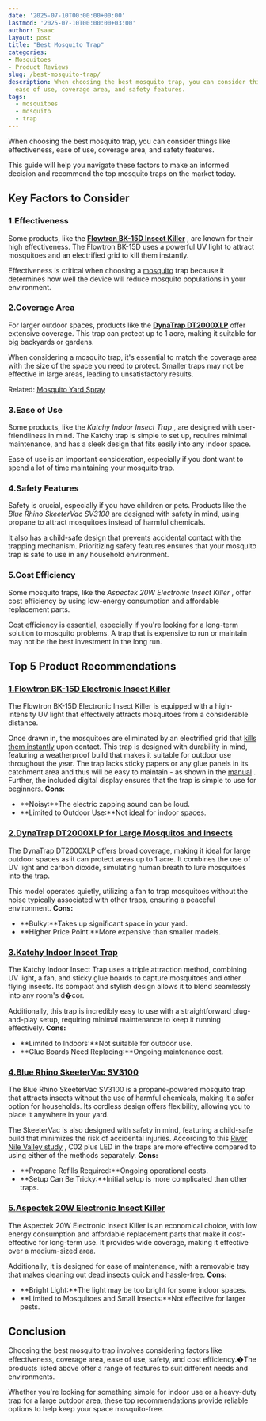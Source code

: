 ```yaml
---
date: '2025-07-10T00:00:00+00:00'
lastmod: '2025-07-10T00:00:00+03:00'
author: Isaac
layout: post
title: "Best Mosquito Trap"
categories:
- Mosquitoes
- Product Reviews
slug: /best-mosquito-trap/
description: When choosing the best mosquito trap, you can consider things like effectiveness,
  ease of use, coverage area, and safety features.
tags: 
  - mosquitoes
  - mosquito
  - trap
---
```

When choosing the best mosquito trap, you can consider things like effectiveness, ease of use, coverage area, and safety features.

This guide will help you navigate these factors to make an informed decision and recommend the top mosquito traps on the market today.
## Key Factors to Consider
### 1.**Effectiveness**
Some products, like the
[**Flowtron BK-15D Insect Killer**](https://www.amazon.com/dp/B00004R9VZ/?tag=p-policy-20)
, are known for their high effectiveness. The Flowtron BK-15D uses a powerful UV light to attract mosquitoes and an electrified grid to kill them instantly.

Effectiveness is critical when choosing a [mosquito](/posts/best-mosquito-repellent-for-yard/) trap because it determines how well the device will reduce mosquito populations in your environment.
### 2.**Coverage Area**
For larger outdoor spaces, products like the
[**DynaTrap DT2000XLP**](https://www.amazon.com/dp/B01G9FBKT4/?tag=p-policy-20)
offer extensive coverage. This trap can protect up to 1 acre, making it suitable for big backyards or gardens.

When considering a mosquito trap, it's essential to match the coverage area with the size of the space you need to protect. Smaller traps may not be effective in large areas, leading to unsatisfactory results.

Related:
[Mosquito Yard Spray](https://pestpolicy.com/best-mosquito-yard-spray/)
### 3.**Ease of Use**
Some products, like the
*Katchy Indoor Insect Trap*
, are designed with user-friendliness in mind. The Katchy trap is simple to set up, requires minimal maintenance, and has a sleek design that fits easily into any indoor space.

Ease of use is an important consideration, especially if you dont want to spend a lot of time maintaining your mosquito trap.
### 4.**Safety Features**
Safety is crucial, especially if you have children or pets. Products like the
*Blue Rhino SkeeterVac SV3100*
are designed with safety in mind, using propane to attract mosquitoes instead of harmful chemicals.

It also has a child-safe design that prevents accidental contact with the trapping mechanism. Prioritizing safety features ensures that your mosquito trap is safe to use in any household environment.
### 5.**Cost Efficiency**
Some mosquito traps, like the
*Aspectek 20W Electronic Insect Killer*
, offer cost efficiency by using low-energy consumption and affordable replacement parts.

Cost efficiency is essential, especially if you're looking for a long-term solution to mosquito problems. A trap that is expensive to run or maintain may not be the best investment in the long run.
## Top 5 Product Recommendations
### [1.**Flowtron BK-15D Electronic Insect Killer**](https://www.amazon.com/dp/B00004R9VZ/?tag=p-policy-20)
The Flowtron BK-15D Electronic Insect Killer is equipped with a high-intensity UV light that effectively attracts mosquitoes from a considerable distance.

Once drawn in, the mosquitoes are eliminated by an electrified grid that
[kills them instantly](https://pestpolicy.com/best-mosquito-killer/)
upon contact. This trap is designed with durability in mind, featuring a weatherproof build that makes it suitable for outdoor use throughout the year.
The trap lacks sticky papers or any glue panels in its catchment area and thus will be easy to maintain - as shown in the
[manual](https://www.flowtron.com/manuals/MT-125%20om.pdf)
. Further, the included digital display ensures that the trap is simple to use for beginners.
**Cons:**
- **Noisy:**The electric zapping sound can be loud.
- **Limited to Outdoor Use:**Not ideal for indoor spaces.
### [2.**DynaTrap DT2000XLP for Large Mosquitos and Insects**](https://www.amazon.com/dp/B01G9FBKT4/?tag=p-policy-20)
The DynaTrap DT2000XLP offers broad coverage, making it ideal for large outdoor spaces as it can protect areas up to 1 acre. It combines the use of UV light and carbon dioxide, simulating human breath to lure mosquitoes into the trap.

This model operates quietly, utilizing a fan to trap mosquitoes without the noise typically associated with other traps, ensuring a peaceful environment.
**Cons:**
- **Bulky:**Takes up significant space in your yard.
- **Higher Price Point:**More expensive than smaller models.
### [3.**Katchy Indoor Insect Trap**](https://www.amazon.com/dp/B07B6RZP4H/?tag=p-policy-20)
The Katchy Indoor Insect Trap uses a triple attraction method, combining UV light, a fan, and sticky glue boards to capture mosquitoes and other flying insects. Its compact and stylish design allows it to blend seamlessly into any room's d�cor.

Additionally, this trap is incredibly easy to use with a straightforward plug-and-play setup, requiring minimal maintenance to keep it running effectively.
**Cons:**
- **Limited to Indoors:**Not suitable for outdoor use.
- **Glue Boards Need Replacing:**Ongoing maintenance cost.
### [4.**Blue Rhino SkeeterVac SV3100**](https://www.amazon.com/dp/B00134MOUG/?tag=p-policy-20)
The Blue Rhino SkeeterVac SV3100 is a propane-powered mosquito trap that attracts insects without the use of harmful chemicals, making it a safer option for households. Its cordless design offers flexibility, allowing you to place it anywhere in your yard.

The SkeeterVac is also designed with safety in mind, featuring a child-safe build that minimizes the risk of accidental injuries.
According to this
[River Nile Valley study](https://apps.dtic.mil/dtic/tr/fulltext/u2/a549252.pdf)
, C02 plus LED in the traps are more effective compared to using either of the methods separately.
**Cons:**
- **Propane Refills Required:**Ongoing operational costs.
- **Setup Can Be Tricky:**Initial setup is more complicated than other traps.
### [5.**Aspectek 20W Electronic Insect Killer**](https://www.amazon.com/dp/B01LWLFB5U/?tag=p-policy-20)
The Aspectek 20W Electronic Insect Killer is an economical choice, with low energy consumption and affordable replacement parts that make it cost-effective for long-term use. It provides wide coverage, making it effective over a medium-sized area.

Additionally, it is designed for ease of maintenance, with a removable tray that makes cleaning out dead insects quick and hassle-free.
**Cons:**
- **Bright Light:**The light may be too bright for some indoor spaces.
- **Limited to Mosquitoes and Small Insects:**Not effective for larger pests.
## **Conclusion**
Choosing the best mosquito trap involves considering factors like effectiveness, coverage area, ease of use, safety, and cost efficiency.�The products listed above offer a range of features to suit different needs and environments.

Whether you're looking for something simple for indoor use or a heavy-duty trap for a large outdoor area, these top recommendations provide reliable options to help keep your space mosquito-free.
